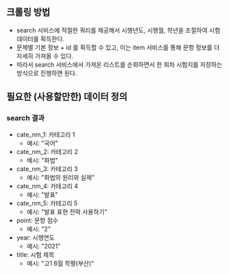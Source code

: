 ## 크롤링 방법

- search 서비스에 적절한 쿼리를 제공해서 시행년도, 시행월, 학년을 조절하여 시험 데이터를 획득한다.
- 문제별 기본 정보 + id 를 획득할 수 있고, 이는 item 서비스를 통해 문항 정보를 더 자세히 가져올 수 있다.
- 따라서 search 서비스에서 가져온 리스트를 순회하면서 한 회차 시험지를 저장하는 방식으로 진행하면 된다.

## 필요한 (사용할만한) 데이터 정의

### search 결과

- cate_nm_1: 카테고리 1
  - 예시: "국어"
- cate_nm_2: 카테고리 2
  - 예시: "화법"
- cate_nm_3: 카테고리 3
  - 예시: "화법의 원리와 실제"
- cate_nm_4: 카테고리 4
  - 예시: "발표"
- cate_nm_5: 카테고리 5
  - 예시: "발표 표현 전략 사용하기"
- point: 문항 점수
  - 예시: "2"
- year: 시행연도
  - 예시: "2021"
- title: 시험 제목
  - 예시: "고1 6월 학평(부산)"
